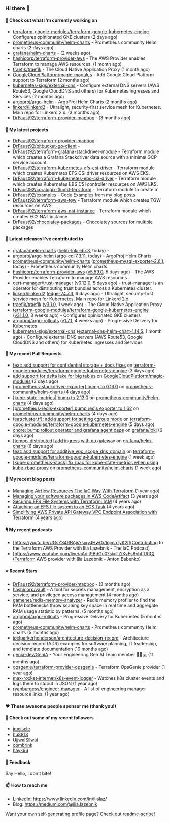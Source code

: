 ### Hi there 👋

#### 👷 Check out what I'm currently working on

- [terraform-google-modules/terraform-google-kubernetes-engine](https://github.com/terraform-google-modules/terraform-google-kubernetes-engine) - Configures opinionated GKE clusters (2 days ago)
- [prometheus-community/helm-charts](https://github.com/prometheus-community/helm-charts) - Prometheus community Helm charts (2 days ago)
- [grafana/helm-charts](https://github.com/grafana/helm-charts) -  (2 weeks ago)
- [hashicorp/terraform-provider-aws](https://github.com/hashicorp/terraform-provider-aws) - The AWS Provider enables Terraform to manage AWS resources. (1 month ago)
- [traefik/traefik](https://github.com/traefik/traefik) - The Cloud Native Application Proxy (1 month ago)
- [GoogleCloudPlatform/magic-modules](https://github.com/GoogleCloudPlatform/magic-modules) - Add Google Cloud Platform support to Terraform (2 months ago)
- [kubernetes-sigs/external-dns](https://github.com/kubernetes-sigs/external-dns) - Configure external DNS servers (AWS Route53, Google CloudDNS and others) for Kubernetes Ingresses and Services (2 months ago)
- [argoproj/argo-helm](https://github.com/argoproj/argo-helm) - ArgoProj Helm Charts (2 months ago)
- [linkerd/linkerd2](https://github.com/linkerd/linkerd2) - Ultralight, security-first service mesh for Kubernetes. Main repo for Linkerd 2.x. (3 months ago)
- [DrFaust92/terraform-provider-mapbox](https://github.com/DrFaust92/terraform-provider-mapbox) -  (3 months ago)

#### 🌱 My latest projects

- [DrFaust92/terraform-provider-mapbox](https://github.com/DrFaust92/terraform-provider-mapbox) - 
- [DrFaust92/bitbucket-go-client](https://github.com/DrFaust92/bitbucket-go-client) - 
- [DrFaust92/terraform-grafana-stackdriver-module](https://github.com/DrFaust92/terraform-grafana-stackdriver-module) - Terraform module which creates a Grafana Stackdriver data source with a minimal GCP service account.
- [DrFaust92/terraform-kubernetes-efs-csi-driver](https://github.com/DrFaust92/terraform-kubernetes-efs-csi-driver) - Terraform module which creates Kubernetes EFS CSI driver resources on AWS EKS.
- [DrFaust92/terraform-kubernetes-ebs-csi-driver](https://github.com/DrFaust92/terraform-kubernetes-ebs-csi-driver) - Terraform module which creates Kubernetes EBS CSI controller resources on AWS EKS.
- [DrFaust92/coralogix-fluntd-terraform](https://github.com/DrFaust92/coralogix-fluntd-terraform) - Terraform module to create a 
- [DrFaust92/examples](https://github.com/DrFaust92/examples) - Code Examples from my blog posts
- [DrFaust92/terraform-aws-tgw](https://github.com/DrFaust92/terraform-aws-tgw) - Terraform module which creates TGW resources on AWS
- [DrFaust92/terraform-aws-nat-instance](https://github.com/DrFaust92/terraform-aws-nat-instance) - Terraform module which creates EC2 NAT instance
- [DrFaust92/chocolatey-packages](https://github.com/DrFaust92/chocolatey-packages) - Chocolatey sources for multiple packages

#### 🔭 Latest releases I've contributed to

- [grafana/helm-charts](https://github.com/grafana/helm-charts) ([helm-loki-6.7.3](https://github.com/grafana/helm-charts/releases/tag/helm-loki-6.7.3), today) - 
- [argoproj/argo-helm](https://github.com/argoproj/argo-helm) ([argo-cd-7.3.11](https://github.com/argoproj/argo-helm/releases/tag/argo-cd-7.3.11), today) - ArgoProj Helm Charts
- [prometheus-community/helm-charts](https://github.com/prometheus-community/helm-charts) ([prometheus-mysql-exporter-2.6.1](https://github.com/prometheus-community/helm-charts/releases/tag/prometheus-mysql-exporter-2.6.1), today) - Prometheus community Helm charts
- [hashicorp/terraform-provider-aws](https://github.com/hashicorp/terraform-provider-aws) ([v5.59.0](https://github.com/hashicorp/terraform-provider-aws/releases/tag/v5.59.0), 5 days ago) - The AWS Provider enables Terraform to manage AWS resources.
- [cert-manager/trust-manager](https://github.com/cert-manager/trust-manager) ([v0.12.0](https://github.com/cert-manager/trust-manager/releases/tag/v0.12.0), 5 days ago) - trust-manager is an operator for distributing trust bundles across a Kubernetes cluster.
- [linkerd/linkerd2](https://github.com/linkerd/linkerd2) ([edge-24.7.3](https://github.com/linkerd/linkerd2/releases/tag/edge-24.7.3), 6 days ago) - Ultralight, security-first service mesh for Kubernetes. Main repo for Linkerd 2.x.
- [traefik/traefik](https://github.com/traefik/traefik) ([v3.1.0](https://github.com/traefik/traefik/releases/tag/v3.1.0), 1 week ago) - The Cloud Native Application Proxy
- [terraform-google-modules/terraform-google-kubernetes-engine](https://github.com/terraform-google-modules/terraform-google-kubernetes-engine) ([v31.1.0](https://github.com/terraform-google-modules/terraform-google-kubernetes-engine/releases/tag/v31.1.0), 3 weeks ago) - Configures opinionated GKE clusters
- [argoproj/argo-rollouts](https://github.com/argoproj/argo-rollouts) ([v1.7.1](https://github.com/argoproj/argo-rollouts/releases/tag/v1.7.1), 4 weeks ago) - Progressive Delivery for Kubernetes
- [kubernetes-sigs/external-dns](https://github.com/kubernetes-sigs/external-dns) ([external-dns-helm-chart-1.14.5](https://github.com/kubernetes-sigs/external-dns/releases/tag/external-dns-helm-chart-1.14.5), 1 month ago) - Configure external DNS servers (AWS Route53, Google CloudDNS and others) for Kubernetes Ingresses and Services

#### 🔨 My recent Pull Requests

- [feat: add support for confidential storage &#43; docs fixes](https://github.com/terraform-google-modules/terraform-google-kubernetes-engine/pull/2003) on [terraform-google-modules/terraform-google-kubernetes-engine](https://github.com/terraform-google-modules/terraform-google-kubernetes-engine) (3 days ago)
- [add support for delta lake for big tables](https://github.com/GoogleCloudPlatform/magic-modules/pull/11215) on [GoogleCloudPlatform/magic-modules](https://github.com/GoogleCloudPlatform/magic-modules) (3 days ago)
- [[prometheus-stackdriver-exporter] bump to 0.16.0](https://github.com/prometheus-community/helm-charts/pull/4732) on [prometheus-community/helm-charts](https://github.com/prometheus-community/helm-charts) (4 days ago)
- [[kube-state-metrics] bump to 2.13.0](https://github.com/prometheus-community/helm-charts/pull/4731) on [prometheus-community/helm-charts](https://github.com/prometheus-community/helm-charts) (4 days ago)
- [[prometheus-redis-exporter] bump redis exporter to 1.62](https://github.com/prometheus-community/helm-charts/pull/4730) on [prometheus-community/helm-charts](https://github.com/prometheus-community/helm-charts) (4 days ago)
- [feat(cluster.tf): add support for setting cgroup mode](https://github.com/terraform-google-modules/terraform-google-kubernetes-engine/pull/2001) on [terraform-google-modules/terraform-google-kubernetes-engine](https://github.com/terraform-google-modules/terraform-google-kubernetes-engine) (5 days ago)
- [chore: bump rollout operator and grafana agent deps](https://github.com/grafana/loki/pull/13577) on [grafana/loki](https://github.com/grafana/loki) (6 days ago)
- [[tempo-distributed] add ingress with no gateway](https://github.com/grafana/helm-charts/pull/3231) on [grafana/helm-charts](https://github.com/grafana/helm-charts) (6 days ago)
- [feat: add support for additive_vpc_scope_dns_domain](https://github.com/terraform-google-modules/terraform-google-kubernetes-engine/pull/1998) on [terraform-google-modules/terraform-google-kubernetes-engine](https://github.com/terraform-google-modules/terraform-google-kubernetes-engine) (1 week ago)
- [[kube-prometheus-stack] fix rbac for kube-state-metrics when using kube-rbac-proxy](https://github.com/prometheus-community/helm-charts/pull/4722) on [prometheus-community/helm-charts](https://github.com/prometheus-community/helm-charts) (1 week ago)

#### 📜 My recent blog posts

- [Managing Airflow Resources The IaC Way With Terraform](https://engineering.placer.ai/managing-airflow-resources-the-iac-way-with-terraform-ea5b8db573ad?source=rss-cac402f06fa8------2) (1 year ago)
- [Managing your software packages in AWS CodeArtifact](https://medium.com/@ilia.lazebnik/managing-your-software-packages-in-aws-codeartifact-12d00053e243?source=rss-cac402f06fa8------2) (3 years ago)
- [Securing EFS File Systems with Terraform: IAM](https://medium.com/@ilia.lazebnik/securing-efs-file-systems-with-terraform-iam-d2a066c198ab?source=rss-cac402f06fa8------2) (4 years ago)
- [Attaching an EFS file system to an ECS Task](https://medium.com/@ilia.lazebnik/attaching-an-efs-file-system-to-an-ecs-task-7bd15b76a6ef?source=rss-cac402f06fa8------2) (4 years ago)
- [Simplifying AWS Private API Gateway VPC Endpoint Association with Terraform](https://medium.com/@ilia.lazebnik/simplifying-aws-private-api-gateway-vpc-endpoint-association-with-terraform-b379a247afbf?source=rss-cac402f06fa8------2) (4 years ago)

#### 🎙️ My recent podcasts
- [https://youtu.be/UGsZ34RBAjs?si=yJHwGc1pjmaTyK2l](Contributing to the Terraform AWS Provider with Ilia Lazebnik - The IaC Podcast)
- [https://www.youtube.com/live/aAdit9BdGu0?si=TZiXvFs6vhfIUfIC](Terraform AWS provider with Ilia Lazebnik - Anton Babenko)

#### ⭐ Recent Stars

- [DrFaust92/terraform-provider-mapbox](https://github.com/DrFaust92/terraform-provider-mapbox) -  (3 months ago)
- [hashicorp/vault](https://github.com/hashicorp/vault) - A tool for secrets management, encryption as a service, and privileged access management (4 months ago)
- [gamenet/redis-memory-analyzer](https://github.com/gamenet/redis-memory-analyzer) - Redis memory profiler to find the RAM bottlenecks throw scaning key space in real time and aggregate RAM usage statistic by patterns. (5 months ago)
- [argoproj/argo-rollouts](https://github.com/argoproj/argo-rollouts) - Progressive Delivery for Kubernetes (5 months ago)
- [prometheus-community/helm-charts](https://github.com/prometheus-community/helm-charts) - Prometheus community Helm charts (5 months ago)
- [joelparkerhenderson/architecture-decision-record](https://github.com/joelparkerhenderson/architecture-decision-record) - Architecture decision record (ADR) examples for software planning, IT leadership, and template documentation (10 months ago)
- [genia-dev/GeniA](https://github.com/genia-dev/GeniA) - Your Engineering Gen AI Team member 🧬🤖💻 (11 months ago)
- [opsgenie/terraform-provider-opsgenie](https://github.com/opsgenie/terraform-provider-opsgenie) - Terraform OpsGenie provider (1 year ago)
- [max-rocket-internet/k8s-event-logger](https://github.com/max-rocket-internet/k8s-event-logger) - Watches k8s cluster events and logs them to stdout in JSON (1 year ago)
- [ryanburgess/engineer-manager](https://github.com/ryanburgess/engineer-manager) - A list of engineering manager resource links. (1 year ago)

#### ❤️ These awesome people sponsor me (thank you!)


#### 👯 Check out some of my recent followers

- [jmeisele](https://github.com/jmeisele)
- [hu8813](https://github.com/hu8813)
- [UjjwalSilwal](https://github.com/UjjwalSilwal)
- [combrink](https://github.com/combrink)
- [hayk96](https://github.com/hayk96)

#### 💬 Feedback

Say Hello, I don't bite!

#### 📫 How to reach me

- LinkedIn: https://www.linkedin.com/in/ilialaz/
- Blog: https://medium.com/@ilia.lazebnik

Want your own self-generating profile page? Check out [readme-scribe](https://github.com/muesli/readme-scribe)!


